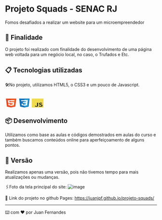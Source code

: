 # Projeto Squads - SENAC RJ

Fomos desafiados a realizar um website para um microempreendedor

## 🚀 Finalidade

O projeto foi realizado com finalidade do desenvolvimento de uma página web voltada para um negócio local, no caso, o Trufados e Etc.

## 📋 Tecnologias utilizadas

🛠️No projeto, utilizamos HTML5, o CSS3 e um pouco de Javascript.
<div style="display: inline_block"><br>
<img align="center" alt="HTML" height="30" width="40" src="https://raw.githubusercontent.com/devicons/devicon/master/icons/html5/html5-original.svg">
<img align="center" alt="CSS" height="30" width="40" src="https://raw.githubusercontent.com/devicons/devicon/master/icons/css3/css3-original.svg">
<img align="center" alt="JS" height="30" width="40" src="https://raw.githubusercontent.com/devicons/devicon/master/icons/javascript/javascript-original.svg">
</div>


## 📦 Desenvolvimento

Utilizamos como base as aulas e códigos demostrados em aulas do curso e também buscamos conteúdos online para aperfeiçoamento de alguns pontos.


## 📄 Versão

Realizamos apenas uma versão, pois não tivemos tempo para mais atualizações ou mudanças.

🖇️Foto da tela principal do site:
![image](https://raw.githubusercontent.com/juanjpf/projeto-squads/main/images/Sem%20T%C3%ADtulo-1.png)


📌 Link do projeto no github Pages: https://juanjpf.github.io/projeto-squads/
 


---
⌨️ com ❤️ por Juan Fernandes


